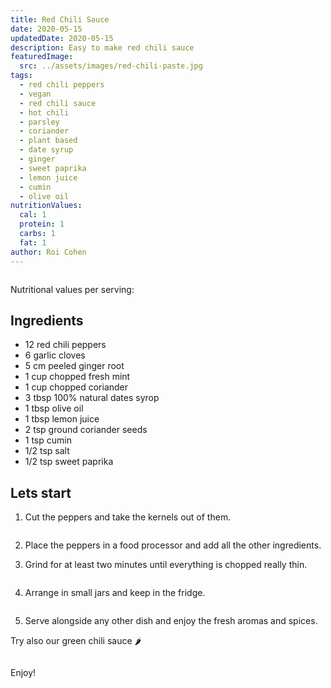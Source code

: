 ```yaml
---
title: Red Chili Sauce
date: 2020-05-15
updatedDate: 2020-05-15
description: Easy to make red chili sauce
featuredImage:
  src: ../assets/images/red-chili-paste.jpg
tags:
  - red chili peppers
  - vegan
  - red chili sauce
  - hot chili
  - parsley
  - coriander
  - plant based
  - date syrup
  - ginger
  - sweet paprika
  - lemon juice
  - cumin
  - olive oil
nutritionValues:
  cal: 1
  protein: 1
  carbs: 1
  fat: 1
author: Roi Cohen
---
```


<Image filename="red-chili-paste"/>

Nutritional values per serving:
<NutritionValues fileName="red-chili-sauce"/>

## Ingredients

- 12 red chili peppers
- 6 garlic cloves
- 5 cm peeled ginger root
- 1 cup chopped fresh mint
- 1 cup chopped coriander
- 3 tbsp 100% natural dates syrop
- 1 tbsp olive oil
- 1 tbsp lemon juice
- 2 tsp ground coriander seeds
- 1 tsp cumin
- 1/2 tsp salt
- 1/2 tsp sweet paprika

## Lets start

1. Cut the peppers and take the kernels out of them.

<Image filename="peppers-garlic-parsley-dates-ginger"/>

2. Place the peppers in a food processor and add all the other ingredients.

3. Grind for at least two minutes until everything is chopped really thin.

<Image filename="red-chili-paste-blender"/>

4. Arrange in small jars and keep in the fridge.

<Image filename="red-green-chili-paste-jars"/>

5. Serve alongside any other dish and enjoy the fresh aromas and spices.

Try also our <Link to="/recipes/green-chili-sauce"> green chili sauce 🌶️</Link>

<Image filename="green-red-chili-paste-saucer"/>

Enjoy!
